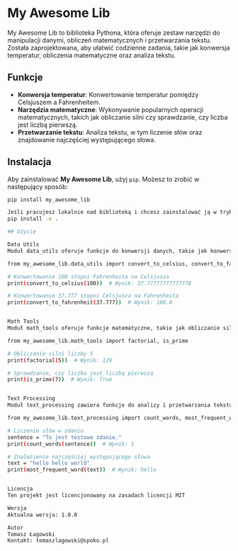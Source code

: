 # My Awesome Lib

My Awesome Lib to biblioteka Pythona, która oferuje zestaw narzędzi do manipulacji danymi, obliczeń matematycznych i przetwarzania tekstu. Została zaprojektowana, aby ułatwić codzienne zadania, takie jak konwersja temperatur, obliczenia matematyczne oraz analiza tekstu.

## Funkcje

- **Konwersja temperatur**: Konwertowanie temperatur pomiędzy Celsjuszem a Fahrenheitem.
- **Narzędzia matematyczne**: Wykonywanie popularnych operacji matematycznych, takich jak obliczanie silni czy sprawdzanie, czy liczba jest liczbą pierwszą.
- **Przetwarzanie tekstu**: Analiza tekstu, w tym liczenie słów oraz znajdowanie najczęściej występującego słowa.

## Instalacja

Aby zainstalować **My Awesome Lib**, użyj `pip`. Możesz to zrobić w następujący sposób:

```bash
pip install my_awesome_lib

Jeśli pracujesz lokalnie nad biblioteką i chcesz zainstalować ją w trybie edytowalnym (aby móc modyfikować kod bez potrzeby ponownej instalacji), użyj:
pip install -e .

## Użycie

Data Utils
Moduł data_utils oferuje funkcje do konwersji danych, takie jak konwersja temperatur. Oto jak można go używać:

from my_awesome_lib.data_utils import convert_to_celsius, convert_to_fahrenheit

# Konwertowanie 100 stopni Fahrenheita na Celsjusza
print(convert_to_celsius(100))  # Wynik: 37.77777777777778

# Konwertowanie 37.777 stopni Celsjusza na Fahrenheita
print(convert_to_fahrenheit(37.777))  # Wynik: 100.0


Math Tools
Moduł math_tools oferuje funkcje matematyczne, takie jak obliczanie silni liczby czy sprawdzanie, czy liczba jest liczbą pierwszą:

from my_awesome_lib.math_tools import factorial, is_prime

# Obliczanie silni liczby 5
print(factorial(5))  # Wynik: 120

# Sprawdzanie, czy liczba jest liczbą pierwszą
print(is_prime(7))  # Wynik: True


Text Processing
Moduł text_processing zawiera funkcje do analizy i przetwarzania tekstu, takie jak liczenie słów czy znajdowanie najczęściej występującego słowa:

from my_awesome_lib.text_processing import count_words, most_frequent_word

# Liczenie słów w zdaniu
sentence = "To jest testowe zdanie."
print(count_words(sentence))  # Wynik: 5

# Znalezienie najczęściej występującego słowa
text = "hello hello world"
print(most_frequent_word(text))  # Wynik: hello


Licencja
Ten projekt jest licencjonowany na zasadach licencji MIT

Wersja
Aktualna wersja: 1.0.0

Autor
Tomasz Łagowski
Kontakt: tomaszlagowski@spoko.pl
